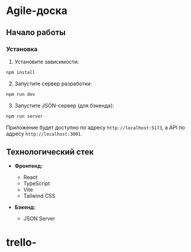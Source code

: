 # Agile-доска

## Начало работы

### Установка

1. Установите зависимости:

```bash
npm install
```

2. Запустите сервер разработки:

```bash
npm run dev
```

3. Запустите JSON-сервер (для бэкенда):

```bash
npm run server
```

Приложение будет доступно по адресу `http://localhost:5173`, а API по адресу `http://localhost:3001`.

## Технологический стек

- **Фронтенд:**

  - React
  - TypeScript
  - Vite
  - Tailwind CSS

- **Бэкенд:**
  - JSON Server
# trello-
